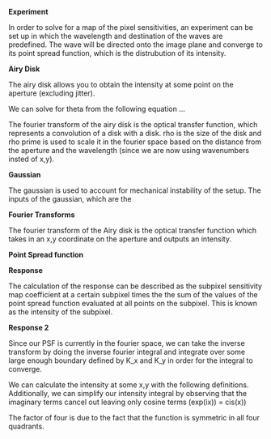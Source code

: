 **Experiment**

In order to solve for a map of the pixel sensitivities, an experiment can be set up in which the wavelength and destination of the waves are predefined. The wave will be directed onto the image plane and converge to its point spread function, which is the distrubution of its intensity. 

**Airy Disk**

The airy disk allows you to obtain the intensity at some point on the aperture (excluding jitter).

We can solve for theta from the following equation ...

The fourier transform of the airy disk is the optical transfer function, which represents a convolution of a disk with a disk. rho is the size of the disk and rho prime is used to scale it in the fourier space based on the distance from the aperture and the wavelength (since we are now using wavenumbers insted of x,y).

**Gaussian**

The gaussian is used to account for mechanical instability of the setup. The inputs of the gaussian, which are the 

**Fourier Transforms**

The fourier transform of the Airy disk is the optical transfer function which takes in an x,y coordinate on the aperture and outputs an intensity. 

**Point Spread function**



**Response** 

The calculation of the response can be described as the subpixel sensitivity map coefficient at a certain subpixel times the the sum of the values of the point spread function evaluated at all points on the subpixel. This is known as the intensity of the subpixel. 

**Response 2**

Since our PSF is currently in the fourier space, we can take the inverse transform by doing the inverse fourier integral and integrate over some large enough boundary defined by K_x and K_y in order for the integral to converge.

We can calculate the intensity at some x,y with the following definitions. Additionally, we can simplify our intensity integral by observing that the imaginary terms cancel out leaving only cosine terms (exp(ix)) = cis(x))

The factor of four is due to the fact that the function is symmetric in all four quadrants. 